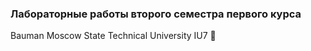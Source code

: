 ### Лабораторные работы второго семестра первого курса

Bauman Moscow State Technical University
IU7
💙
